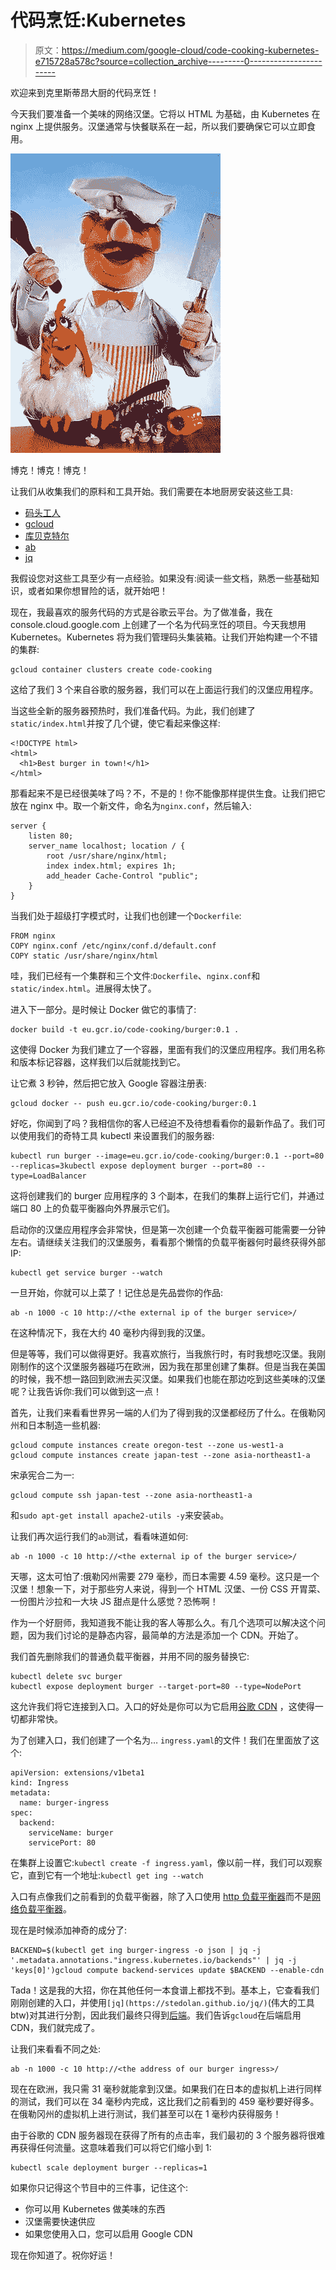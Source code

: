 # 代码烹饪:Kubernetes

> 原文：<https://medium.com/google-cloud/code-cooking-kubernetes-e715728a578c?source=collection_archive---------0----------------------->

欢迎来到克里斯蒂昂大厨的代码烹饪！

今天我们要准备一个美味的网络汉堡。它将以 HTML 为基础，由 Kubernetes 在 nginx 上提供服务。汉堡通常与快餐联系在一起，所以我们要确保它可以立即食用。

![](img/843a86c8fb84bd2114331eeabf2feef9.png)

博克！博克！博克！

让我们从收集我们的原料和工具开始。我们需要在本地厨房安装这些工具:

*   [码头工人](https://www.docker.com/products/overview)
*   [gcloud](https://cloud.google.com/sdk/docs/quickstarts)
*   [库贝克特尔](https://cloud.google.com/container-engine/docs/quickstart#install_the_gcloud_command-line_interface)
*   [ab](https://httpd.apache.org/docs/2.4/programs/ab.html)
*   [jq](https://stedolan.github.io/jq/download/)

我假设您对这些工具至少有一点经验。如果没有:阅读一些文档，熟悉一些基础知识，或者如果你想冒险的话，就开始吧！

现在，我最喜欢的服务代码的方式是谷歌云平台。为了做准备，我在 console.cloud.google.com 上创建了一个名为代码烹饪的项目。今天我想用 Kubernetes。Kubernetes 将为我们管理码头集装箱。让我们开始构建一个不错的集群:

```
gcloud container clusters create code-cooking
```

这给了我们 3 个来自谷歌的服务器，我们可以在上面运行我们的汉堡应用程序。

当这些全新的服务器预热时，我们准备代码。为此，我们创建了`static/index.html`并按了几个键，使它看起来像这样:

```
<!DOCTYPE html>
<html>
  <h1>Best burger in town!</h1>
</html>
```

那看起来不是已经很美味了吗？不，不是的！你不能像那样提供生食。让我们把它放在 nginx 中。取一个新文件，命名为`nginx.conf`，然后输入:

```
server {
    listen 80;
    server_name localhost; location / {
        root /usr/share/nginx/html;
        index index.html; expires 1h;
        add_header Cache-Control "public";
    }
}
```

当我们处于超级打字模式时，让我们也创建一个`Dockerfile`:

```
FROM nginx
COPY nginx.conf /etc/nginx/conf.d/default.conf
COPY static /usr/share/nginx/html
```

哇，我们已经有一个集群和三个文件:`Dockerfile`、`nginx.conf`和`static/index.html`。进展得太快了。

进入下一部分。是时候让 Docker 做它的事情了:

```
docker build -t eu.gcr.io/code-cooking/burger:0.1 .
```

这使得 Docker 为我们建立了一个容器，里面有我们的汉堡应用程序。我们用名称和版本标记容器，这样我们以后就能找到它。

让它煮 3 秒钟，然后把它放入 Google 容器注册表:

```
gcloud docker -- push eu.gcr.io/code-cooking/burger:0.1
```

好吃，你闻到了吗？我相信你的客人已经迫不及待想看看你的最新作品了。我们可以使用我们的奇特工具 kubectl 来设置我们的服务器:

```
kubectl run burger --image=eu.gcr.io/code-cooking/burger:0.1 --port=80 --replicas=3kubectl expose deployment burger --port=80 --type=LoadBalancer
```

这将创建我们的 burger 应用程序的 3 个副本，在我们的集群上运行它们，并通过端口 80 上的负载平衡器向外界展示它们。

启动你的汉堡应用程序会非常快，但是第一次创建一个负载平衡器可能需要一分钟左右。请继续关注我们的汉堡服务，看看那个懒惰的负载平衡器何时最终获得外部 IP:

```
kubectl get service burger --watch
```

一旦开始，你就可以上菜了！记住总是先品尝你的作品:

```
ab -n 1000 -c 10 http://<the external ip of the burger service>/
```

在这种情况下，我在大约 40 毫秒内得到我的汉堡。

但是等等，我们可以做得更好。我喜欢旅行，当我旅行时，有时我想吃汉堡。我刚刚制作的这个汉堡服务器碰巧在欧洲，因为我在那里创建了集群。但是当我在美国的时候，我不想一路回到欧洲去买汉堡。如果我们也能在那边吃到这些美味的汉堡呢？让我告诉你:我们可以做到这一点！

首先，让我们来看看世界另一端的人们为了得到我的汉堡都经历了什么。在俄勒冈州和日本制造一些机器:

```
gcloud compute instances create oregon-test --zone us-west1-a
gcloud compute instances create japan-test --zone asia-northeast1-a
```

宋承宪合二为一:

```
gcloud compute ssh japan-test --zone asia-northeast1-a
```

和`sudo apt-get install apache2-utils -y`来安装`ab`。

让我们再次运行我们的`ab`测试，看看味道如何:

```
ab -n 1000 -c 10 http://<the external ip of the burger service>/
```

天哪，这太可怕了:俄勒冈州需要 279 毫秒，而日本需要 4.59 毫秒。这只是一个汉堡！想象一下，对于那些穷人来说，得到一个 HTML 汉堡、一份 CSS 开胃菜、一份图片沙拉和一大块 JS 甜点是什么感觉？恐怖啊！

作为一个好厨师，我知道我不能让我的客人等那么久。有几个选项可以解决这个问题，因为我们讨论的是静态内容，最简单的方法是添加一个 CDN。开始了。

我们首先删除我们的普通负载平衡器，并用不同的服务替换它:

```
kubectl delete svc burger
kubectl expose deployment burger --target-port=80 --type=NodePort
```

这允许我们将它连接到入口。入口的好处是你可以为它启用[谷歌 CDN](https://cloud.google.com/cdn/) ，这使得一切都非常快。

为了创建入口，我们创建了一个名为… `ingress.yaml`的文件！我们在里面放了这个:

```
apiVersion: extensions/v1beta1
kind: Ingress
metadata:
  name: burger-ingress
spec:
  backend:
    serviceName: burger
    servicePort: 80
```

在集群上设置它:`kubectl create -f ingress.yaml`，像以前一样，我们可以观察它，直到它有一个地址:`kubectl get ing --watch`

入口有点像我们之前看到的负载平衡器，除了入口使用 [http 负载平衡器](https://cloud.google.com/compute/docs/load-balancing/http/)而不是[网络负载平衡器](https://cloud.google.com/compute/docs/load-balancing/network/)。

现在是时候添加神奇的成分了:

```
BACKEND=$(kubectl get ing burger-ingress -o json | jq -j '.metadata.annotations."ingress.kubernetes.io/backends"' | jq -j 'keys[0]')gcloud compute backend-services update $BACKEND --enable-cdn
```

Tada！这是我的大招，你在其他任何一本食谱上都找不到。基本上，它查看我们刚刚创建的入口，并使用`[jq](https://stedolan.github.io/jq/)`(伟大的工具 btw)对其进行分割，因此我们最终只得到[后端](https://cloud.google.com/compute/docs/load-balancing/http/backend-service)。我们告诉`gcloud`在后端启用 CDN，我们就完成了。

让我们来看看不同之处:

```
ab -n 1000 -c 10 http://<the address of our burger ingress>/
```

现在在欧洲，我只需 31 毫秒就能拿到汉堡。如果我们在日本的虚拟机上进行同样的测试，我们可以在 34 毫秒内完成，这比我们之前看到的 459 毫秒要好得多。在俄勒冈州的虚拟机上进行测试，我们甚至可以在 1 毫秒内获得服务！

由于谷歌的 CDN 服务器现在获得了所有的点击率，我们最初的 3 个服务器将很难再获得任何流量。这意味着我们可以将它们缩小到 1:

```
kubectl scale deployment burger --replicas=1
```

如果你只记得这个节目中的三件事，记住这个:

*   你可以用 Kubernetes 做美味的东西
*   汉堡需要快速供应
*   如果您使用入口，您可以启用 Google CDN

现在你知道了。祝你好运！